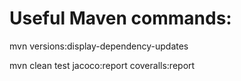 Useful Maven commands:
====
mvn versions:display-dependency-updates

mvn clean test jacoco:report coveralls:report

